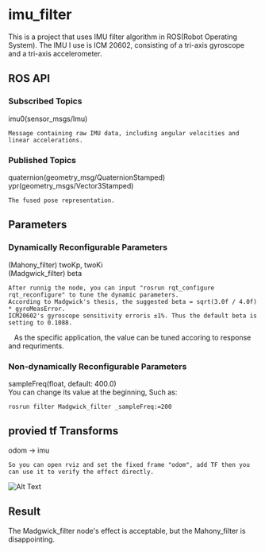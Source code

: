 # imu_filter

This is a project that uses IMU filter algorithm in ROS(Robot Operating System). The IMU I use is ICM 20602, consisting of a tri-axis gyroscope and a tri-axis accelerometer.

## ROS API  
### Subscribed Topics
imu0(sensor_msgs/Imu) 

    Message containing raw IMU data, including angular velocities and linear accelerations.   
### Published Topics
quaternion(geometry_msg/QuaternionStamped)</br>
ypr(geometry_msgs/Vector3Stamped)  

    The fused pose representation.
## Parameters
### Dynamically Reconfigurable Parameters</br>
(Mahony_filter)  twoKp, twoKi</br>
(Madgwick_filter) beta  

    After runnig the node, you can input "rosrun rqt_configure rqt_reconfigure" to tune the dynamic parameters.
    According to Madgwick's thesis, the suggested beta = sqrt(3.0f / 4.0f) * gyroMeasError. 
    ICM20602's gyroscope sensitivity erroris ±1%. Thus the default beta is setting to 0.1088.
    As the specific application, the value can be tuned accoring to response and requriments.
### Non-dynamically Reconfigurable Parameters </br>
sampleFreq(float, default: 400.0)</br>
You can change its value at the beginning, Such as: 
          
    rosrun filter Madgwick_filter _sampleFreq:=200
## provied tf Transforms
odom -> imu  

    So you can open rviz and set the fixed frame "odom", add TF then you can use it to verify the effect directly.
![Alt Text](https://github.com/marooncn/imu_filter/blob/master/Screenshot%20from%202017-07-29%2010-49-16.png)
## Result
The Madgwick_filter node's effect is acceptable, but the Mahony_filter is disappointing.

